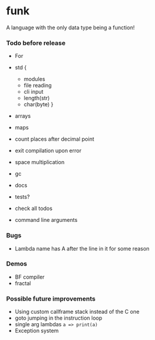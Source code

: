 # funk

A language with the only data type being a function!

### Todo before release

* For
* std {
    + modules
    + file reading
    + cli input
    + length(str)
    + char(byte)
}

* arrays
* maps
* count places after decimal point
* exit compilation upon error
* space multiplication
* gc
* docs
* tests?
* check all todos
* command line arguments

### Bugs

* Lambda name has A after the line in it for some reason

### Demos

* BF compiler
* fractal

### Possible future improvements

* Using custom callframe stack instead of the C one
* goto jumping in the instruction loop
* single arg lambdas `a => print(a)`
* Exception system